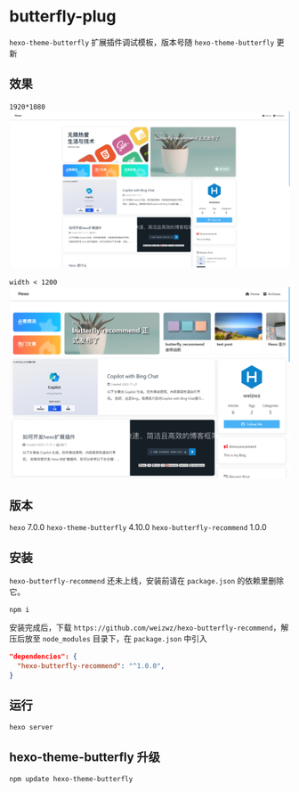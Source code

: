 # butterfly-plug
`hexo-theme-butterfly` 扩展插件调试模板，版本号随 `hexo-theme-butterfly` 更新

## 效果
`1920*1080`
![banner](/source/img/demo1.png "banner") 

`width < 1200`
![banner](/source/img/demo2.png "banner")

## 版本
`hexo` 7.0.0 
`hexo-theme-butterfly` 4.10.0 
`hexo-butterfly-recommend` 1.0.0 

## 安装
`hexo-butterfly-recommend` 还未上线，安装前请在 `package.json` 的依赖里删除它。

```shell
npm i
```

安装完成后，下载 `https://github.com/weizwz/hexo-butterfly-recommend`，解压后放至 `node_modules` 目录下，在 `package.json` 中引入

```json
"dependencies": {
  "hexo-butterfly-recommend": "^1.0.0",
}
```

## 运行

```shell
hexo server
```

## hexo-theme-butterfly 升级
```shell
npm update hexo-theme-butterfly
```